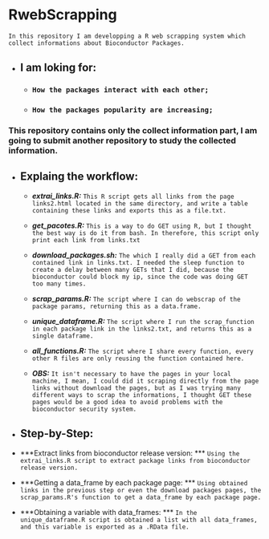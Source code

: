 # RwebScrapping

 `In this repository I am developping a R web scrapping system which collect informations about Bioconductor Packages.`

* ## I am loking for:

  * ### ` How the packages interact with each other; `

  * ### ` How the packages popularity are increasing; `

### This repository contains only the collect information part, I am going to submit another repository to study the collected information. 

* ## Explaing the workflow:

  * ***extrai_links.R:*** `This R script gets all links from the page links2.html located in the same directory, and write a table containing these links and exports this as a file.txt.`
  
  * ***get_pacotes.R:*** `This is a way to do GET using R, but I thought the best way is do it from bash. In therefore, this script only print each link from links.txt` 

  * ***download_packages.sh:*** `The which I really did a GET from each contained link in links.txt. I needed the sleep function to create a delay between many GETs that I did, because the bioconductor could block my ip, since the code was doing GET too many times.`
  
  * ***scrap_params.R:*** `The script where I can do webscrap of the package params, returning this as a data.frame.`
  
  * ***unique_dataframe.R:*** `The script where I run the scrap_function in each package link in the links2.txt, and returns this as a single dataframe.`

  * ***all_functions.R:*** `The script where I share every function, every other R files are only reusing the function contained here.`
 
  * ***OBS:*** `It isn't necessary to have the pages in your local machine, I mean, I could did it scraping directly from the page links without download the pages, but as I was trying many different ways to scrap the informations, I thought GET these pages would be a good idea to avoid problems with the bioconductor security system.`
  
* ## Step-by-Step:
 
 * ***Extract links from bioconductor release version: *** `Using the extrai_links.R script to extract package links from bioconductor release version.`
 
 * ***Getting a data_frame by each package page: *** `Using obtained links in the previous step or even the download packages pages, the scrap_params.R's function to get a data_frame by each package page.`
 
 * ***Obtaining a variable with data_frames: *** `In the unique_dataframe.R script is obtained a list with all data_frames, and this variable is exported as a .RData file.`
 
 
  
  
